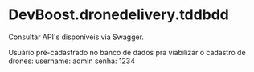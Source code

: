 # DevBoost.dronedelivery.tddbdd

Consultar API's disponíveis via Swagger.

Usuário pré-cadastrado no banco de dados pra viabilizar o cadastro de drones: 
username: admin
senha: 1234

